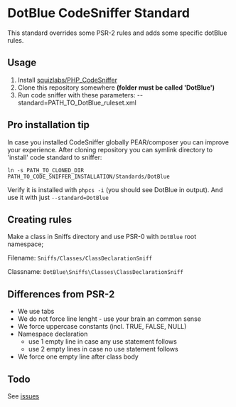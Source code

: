 DotBlue CodeSniffer Standard
============================

This standard overrides some PSR-2 rules and adds some specific dotBlue rules.

Usage
-----

1. Install [squizlabs/PHP_CodeSniffer](https://github.com/squizlabs/PHP_CodeSniffer)
2. Clone this repository somewhere **(folder must be called 'DotBlue')**
3. Run code sniffer with these parameters: --standard=PATH_TO_DotBlue_ruleset.xml

Pro installation tip
-------------------
In case you installed CodeSniffer globally PEAR/composer you can improve your experience.
After cloning repository you can symlink directory to 'install' code standard to sniffer:

`ln -s PATH_TO_CLONED_DIR PATH_TO_CODE_SNIFFER_INSTALLATION/Standards/DotBlue`
 
Verify it is installed with `phpcs -i` (you should see DotBlue in output). And use it with just `--standard=DotBlue`

Creating rules
--------------

Make a class in Sniffs directory and use PSR-0 with `DotBlue` root namespace;

Filename: `Sniffs/Classes/ClassDeclarationSniff`

Classname: `DotBlue\Sniffs\Classes\ClassDeclarationSniff`

Differences from PSR-2
----------------------

- We use tabs
- We do not force line lenght - use your brain an common sense
- We force uppercase constants (incl. TRUE, FALSE, NULL)
- Namespace declaration
	- use 1 empty line in case any use statement follows
	- use 2 empty lines in case no use statement follows
- We force one empty line after class body

Todo
----

See [issues](https://github.com/dotblue/CodeSnifferStandard/issues)
